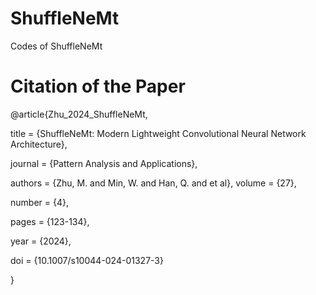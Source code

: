 # ShuffleNeMt
Codes of ShuffleNeMt

# Citation of the Paper

@article{Zhu_2024_ShuffleNeMt, 

  title = {ShuffleNeMt: Modern Lightweight Convolutional Neural Network Architecture}, 

  journal = {Pattern Analysis and Applications}, 

  authors = {Zhu, M. and Min, W. and Han, Q. and et al}, volume = {27}, 

  number = {4}, 

  pages = {123-134}, 

  year = {2024}, 

  doi = {10.1007/s10044-024-01327-3}

 }
